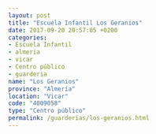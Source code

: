 ```yaml
---
layout: post
title: "Escuela Infantil Los Geranios"
date: 2017-09-20 20:57:05 +0200
categories:
- Escuela Infantil
- almeria
- vicar
- Centro público
- guarderia
name: "Los Geranios"
province: "Almería"
location: "Vicar"
code: "4009058"
type: "Centro público"
permalink: /guarderias/los-geranios.html
---
```

